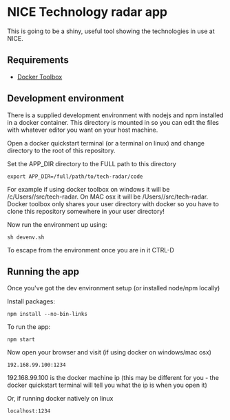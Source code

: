 # NICE Technology radar app

This is going to be a shiny, useful tool showing the technologies in use at NICE.

## Requirements
* [Docker Toolbox](https://www.docker.com/products/docker-toolbox)

## Development environment

There is a supplied development environment with nodejs and npm installed in a docker container. This directory is mounted in so you can edit the files with whatever editor you want on your host machine.

Open a docker quickstart terminal (or a terminal on linux) and change directory to the root of this repository.

Set the APP_DIR directory to the FULL path to this directory
```
export APP_DIR=/full/path/to/tech-radar/code
```
For example if using docker toolbox on windows it will be /c/Users/<username>/src/tech-radar.  On MAC osx it will be /Users/<username>/src/tech-radar.  Docker toolbox only shares your user directory with docker so you have to clone this repository somewhere in your user directory!

Now run the environment up using:
```
sh devenv.sh
```

To escape from the environment once you are in it CTRL-D

## Running the app
Once you've got the dev environment setup (or installed node/npm locally) 

Install packages:
```
npm install --no-bin-links
```

To run the app:
```
npm start
```

Now open your browser and visit (if using docker on windows/mac osx)

```
192.168.99.100:1234
```

192.168.99.100 is the docker machine ip (this may be different for you - the docker quickstart terminal will tell you what the ip is when you open it)

Or, if running docker natively on linux

```
localhost:1234
```



